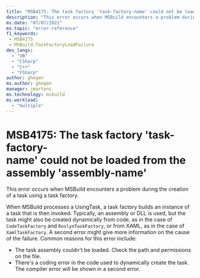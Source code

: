 ```yaml
---
title: "MSB4175: The task factory 'task-factory-name' could not be loaded from the assembly 'assembly-name'."
description: "This error occurs when MSBuild encounters a problem during the creation of a task using a task factory."
ms.date: "07/07/2021"
ms.topic: "error-reference"
f1_keywords:
 - MSB4175
 - MSBuild.TaskFactoryLoadFailure
dev_langs:
  - "VB"
  - "CSharp"
  - "C++"
  - "FSharp"
author: ghogen
ms.author: ghogen
manager: jmartens
ms.technology: msbuild
ms.workload:
  - "multiple"
---
```

# MSB4175: The task factory 'task-factory-name' could not be loaded from the assembly 'assembly-name'

This error occurs when MSBuild encounters a problem during the creation of a task using a task factory.

When MSBuild processes a UsingTask, a task factory builds an instance of a task that is then invoked. Typically, an assembly or DLL is used, but the task might also be created dynamically from code, as in the case of `CodeTaskFactory` and `RoslynTaskFactory`, or from XAML, as in the case of `XamlTaskFactory`. A second error might give more information on the cause of the failure. Common reasons for this error include:

- The task assembly couldn't be loaded. Check the path and permissions on the file.
- There's a coding error in the code used to dynamically create the task. The compiler error will be shown in a second error.
